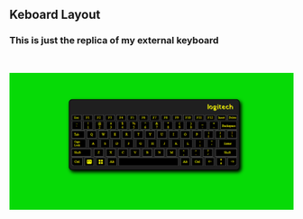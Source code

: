 ## Keboard Layout

### This is just the replica of my external keyboard
<br>

![keyboard image](https://raw.githubusercontent.com/soujo/Keyboard-Layout/master/img/keyboard-layout.png)